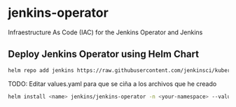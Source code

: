 # jenkins-operator

Infraestructure As Code (IAC) for the Jenkins Operator and Jenkins

## Deploy Jenkins Operator using Helm Chart

```bash
helm repo add jenkins https://raw.githubusercontent.com/jenkinsci/kubernetes-operator/master/chart
```

TODO: Editar values.yaml para que se ciña a los archivos que he creado

```bash
helm install <name> jenkins/jenkins-operator -n <your-namespace> --values values.yaml
```